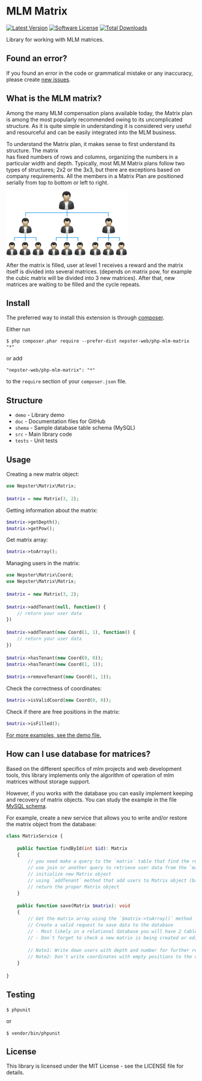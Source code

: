 MLM Matrix
==========

[![Latest Version](https://img.shields.io/github/tag/nepster-web/php-mlm-matrix.svg?style=flat-square&label=release)](https://github.com/nepster-web/php-mlm-matrix)
[![Software License](https://img.shields.io/badge/license-MIT-brightgreen.svg?style=flat-square)](LICENSE.md)
[![Total Downloads](https://img.shields.io/packagist/dt/nepster-web/php-mlm-matrix.svg?style=flat-square)](https://packagist.org/packages/nepster-web/php-mlm-matrix)

Library for working with MLM matrices.


Found an error?
-----------------------
If you found an error in the code or grammatical mistake or any inaccuracy, 
please create [new issues](https://github.com/nepster-web/php-mlm-matrix/issues/new).


What is the MLM matrix?
-----------------------

Among the many MLM compensation plans available today, the Matrix plan is among the most popularly 
recommended owing to its uncomplicated structure. As it is quite simple in understanding it is 
considered very useful and resourceful and can be easily integrated into the MLM business.

To understand the Matrix plan, it makes sense to first understand its structure. The matrix  
has fixed numbers of rows and columns, organizing the numbers in a particular width and depth. 
Typically, most MLM Matrix plans follow two types of structures; 2x2 or the 3x3, but there are 
exceptions based on company requirements. All the members in a Matrix Plan are positioned 
serially from top to bottom or left to right.

![demo](./doc/images/view.png "")

After the matrix is filled, user at level 1 receives a reward and the matrix itself is divided into 
several matrices. (depends on matrix pow, for example the cubic matrix will be divided into 3 new matrices). 
After that, new matrices are waiting to be filled and the cycle repeats.


Install
-------

The preferred way to install this extension is through [composer](http://getcomposer.org/download/).

Either run

```
$ php composer.phar require --prefer-dist nepster-web/php-mlm-matrix "*"
```

or add

```
"nepster-web/php-mlm-matrix": "*"
```

to the `require` section of your `composer.json` file.



Structure
---------

* `demo` - Library demo
* `doc` - Documentation files for GitHub
* `shema` - Sample database table schema (MySQL)
* `src` - Main library code
* `tests` - Unit tests



Usage
-----

Creating a new matrix object:
```php
use Nepster\Matrix\Matrix;

$matrix = new Matrix(3, 2);
```


Getting information about the matrix:
```php
$matrix->getDepth();
$matrix->getPow();
```


Get matrix array:
```php
$matrix->toArray();
```


Managing users in the matrix:
```php
use Nepster\Matrix\Coord;
use Nepster\Matrix\Matrix;

$matrix = new Matrix(3, 2);

$matrix->addTenant(null, function() {
    // return your user data
})

$matrix->addTenant(new Coord(1, 1), function() {
    // return your user data
})

$matrix->hasTenant(new Coord(0, 0));
$matrix->hasTenant(new Coord(1, 1));

$matrix->removeTenant(new Coord(1, 1));
```


Check the correctness of coordinates:
```php
$matrix->isValidCoord(new Coord(0, 0));
```


Check if there are free positions in the matrix:
```php
$matrix->isFilled();
```

[For more examples, see the demo file.](./demo/index.php)


How can I use database for matrices? 
------------------------------------

Based on the different specifics of mlm projects and web development tools,
this library implements only the algorithm of operation of mlm matrices without storage support.

However, if you works with the database you can easily implement keeping and recovery of matrix objects.
You can study the example in the file [MySQL schema](shema/matrix.sql). 

For example, create a new service that allows you to write and/or restore the matrix object from the database:

```php
class MatrixService {

    public function findById(int $id): Matrix
    {
        // you need make a query to the `matrix` table that find the required record
        // use join or another query to retrieve user data from the `matrix_users` table
        // initialize new Matrix object
        // using `addTenant` method that add users to Matrix object (based on data from `matrix_users` table)
        // return the proper Matrix object
    }

    public function save(Matrix $matrix): void
    {
        // Get the matrix array using the `$matrix->toArray()` method
        // Create a valid request to save data to the database
        // - Most likely in a relational database you will have 2 tables (matrices and matrix_users)
        // - Don`t forget to check a new matrix is being created or edited an already existing matrix
        
        // Note1: Write down users with depth and number for further recovery
        // Note2: Don`t write coordinates with empty positions to the database.
    }

}
``` 


Testing
-------

```$ phpunit```

or 

```$ vendor/bin/phpunit```


License
-------
This library is licensed under the MIT License - see the LICENSE file for details.
